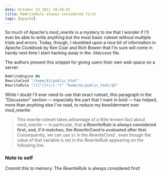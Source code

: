 ```yaml
---
date: October 23 2011 10:58:55
title: ReWriteRule always considered first
tags: [apache]
---
```

So much of Apache's <i>mod_rewrite</i> is a mystery to me that I wonder if I'll ever be able to write anything but the most basic ruleset without multiple trials and errors. Today, though, I stumbled upon a nice bit of information in <i>Apache Cookbook</i> by Ken Coar and Rich Bowen that I'm sure will come in handy next time I start hacking away in the <i>.htaccess</i> file.

The authors present this snippet for giving users their own web space on a server:

```apache
ReWriteEngine On
RewriteCond "/home/$1/public_html"
RewriteRule "/([^/]+)/(.*)" "home/$1/public_html/$2"
```

While I doubt I'll ever need to use that exact ruleset, this paragraph in the "Discussion" section — especially the part that I mark in bold — has helped, more than anything else I've read, to reduce my bewilderment over <i>mod_rewrite</i>:

> This rewrite ruleset takes advantage of a little-known fact about <i>mod_rewrite</i> — in particular, that <strong>a <i>RewriteRule</i> is always considered first, and, if it matches, the <i>RewriteCond</i> is evaluated after that</strong>. Consequently, we can use `$1` in the <i>RewriteCond</i> , even though the value of that variable is set in the <i>RewriteRule</i> appearing on the following line.

### Note to self

Commit this to memory: The <i>RewriteRule</i> is always considered first!
